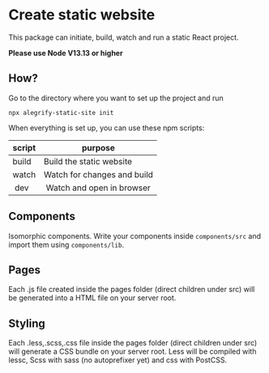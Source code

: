 # Create static website

This package can initiate, build, watch and run a static React project.

**Please use Node V13.13 or higher**

## How?

Go to the directory where you want to set up the project and run

```
npx alegrify-static-site init
```

When everything is set up, you can use these npm scripts:

| script | purpose                     |
| ------ | --------------------------- |
| build  | Build the static website    |
| watch  | Watch for changes and build |
|  dev   |  Watch and open in browser  |

## Components

Isomorphic components. Write your components inside `components/src` and import them using `components/lib`.

## Pages

Each .js file created inside the pages folder (direct children under src) will be generated into a HTML file on your server root.

## Styling

Each .less,.scss,.css file inside the pages folder (direct children under src) will generate a CSS bundle on your server root.
Less will be compiled with lessc, Scss with sass (no autoprefixer yet) and css with PostCSS.
